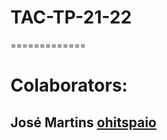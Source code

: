 # TAC-TP-21-22
=============

Colaborators: 
============= 
José Martins [ohitspaio](https://github.com/ohitspaio)
------------------------------------------------------